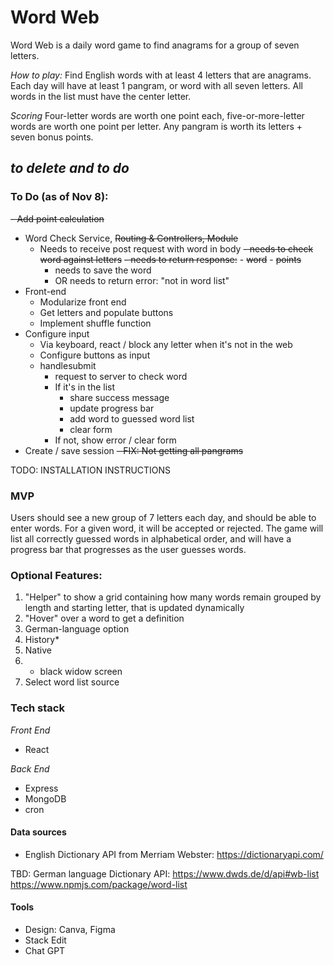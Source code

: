 

# Word Web

 Word Web is a daily word game to find anagrams for a group of seven letters.

*How to play:*
Find English words with at least 4 letters that are anagrams. Each day will have at least 1 pangram, or word with all seven letters. All words in the list must have the center letter.

*Scoring*
Four-letter words are worth one point each, five-or-more-letter words are worth one point per letter. Any pangram is worth its letters + seven bonus points.




## *to delete and to do*

### To Do (as of Nov 8):

 ~~- Add point calculation~~

 - Word Check Service, ~~Routing & Controllers, Module~~
	 - Needs to receive post request with word in body
		~~- needs to check word against letters~~
		 ~~- needs to return response:~~
			 - ~~word~~
			 - ~~points~~
		 - needs to save the word
		 - OR needs to return error: "not in word list"
 - Front-end
	 - Modularize front end
	 - Get letters and populate buttons
	 - Implement shuffle function
 - Configure input
	 - Via keyboard, react / block any letter when it's not in the web
	 - Configure buttons as input
	 - handlesubmit
		 - request to server to check word
		 - If it's in the list
			 - share success message
			 - update progress bar
			 - add word to guessed word list
			 - clear form
		 - If not, show error / clear form
 - Create / save session
 ~~- FIX: Not getting all pangrams~~




TODO: INSTALLATION INSTRUCTIONS

### MVP



Users should see a new group of 7 letters each day, and should be able to enter words. For a given word, it will be accepted or rejected. The game will list all correctly guessed words in alphabetical order, and will have a progress bar that progresses as the user guesses words.



### Optional Features:

1. "Helper" to show a grid containing how many words remain grouped by length and starting letter, that is updated dynamically
2. "Hover" over a word to get a definition
3. German-language option
4. History*
5. Native
6.  - black widow screen
7. Select word list source



### Tech stack


*Front End*
 - React

*Back End*
 - Express
 - MongoDB
 - cron




#### Data sources

 - English Dictionary API from Merriam Webster:
   https://dictionaryapi.com/

TBD: German language Dictionary API:
   https://www.dwds.de/d/api#wb-list
   https://www.npmjs.com/package/word-list
#### Tools
- Design: Canva, Figma
- Stack Edit
- Chat GPT
